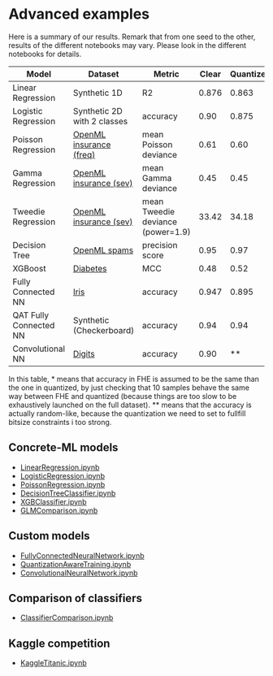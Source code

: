 # Advanced examples

Here is a summary of our results. Remark that from one seed to the other, results of the different notebooks may vary. Please look in the different notebooks for details.

| Model                  | Dataset                                                                                       | Metric                            | Clear | Quantized | FHE     |
| ---------------------- | --------------------------------------------------------------------------------------------- | --------------------------------- | ----- | --------- | ------- |
| Linear Regression      | Synthetic 1D                                                                                  | R2                                | 0.876 | 0.863     | 0.863   |
| Logistic Regression    | Synthetic 2D with 2 classes                                                                   | accuracy                          | 0.90  | 0.875     | 0.875   |
| Poisson Regression     | [OpenML insurance (freq)](https://www.openml.org/d/41214)                                     | mean Poisson deviance             | 0.61  | 0.60      | 0.60    |
| Gamma Regression       | [OpenML insurance (sev)](https://www.openml.org/d/41215)                                      | mean Gamma deviance               | 0.45  | 0.45      | 0.45    |
| Tweedie Regression     | [OpenML insurance (sev)](https://www.openml.org/d/41215)                                      | mean Tweedie deviance (power=1.9) | 33.42 | 34.18     | 34.18   |
| Decision Tree          | [OpenML spams](https://www.openml.org/d/44)                                                   | precision score                   | 0.95  | 0.97      | 0.97\*  |
| XGBoost                | [Diabetes](https://www.openml.org/d/37)                                                       | MCC                               | 0.48  | 0.52      | 0.52\*  |
| Fully Connected NN     | [Iris](https://www.openml.org/d/61)                                                           | accuracy                          | 0.947 | 0.895     | 0.895   |
| QAT Fully Connected NN | Synthetic (Checkerboard)                                                                      | accuracy                          | 0.94  | 0.94      | 0.94    |
| Convolutional NN       | [Digits](https://scikit-learn.org/stable/modules/generated/sklearn.datasets.load_digits.html) | accuracy                          | 0.90  | \*\*      | \* \*\* |

In this table, * means that accuracy in FHE is assumed to be the same than the one in quantized, by just checking that 10 samples behave the same way between FHE and quantized (because things are too slow to be exhaustively launched on the full dataset). \*\* means that the accuracy is actually random-like, because the quantization we need to set to fullfill bitsize constraints i too strong.

## **Concrete-ML** models

- [LinearRegression.ipynb](https://github.com/zama-ai/concrete-ml-internal/tree/main/docs/advanced_examples/LinearRegression.ipynb)
- [LogisticRegression.ipynb](https://github.com/zama-ai/concrete-ml-internal/tree/main/docs/advanced_examples/LogisticRegression.ipynb)
- [PoissonRegression.ipynb](https://github.com/zama-ai/concrete-ml-internal/tree/main/docs/advanced_examples/PoissonRegression.ipynb)
- [DecisionTreeClassifier.ipynb](https://github.com/zama-ai/concrete-ml-internal/tree/main/docs/advanced_examples/DecisionTreeClassifier.ipynb)
- [XGBClassifier.ipynb](https://github.com/zama-ai/concrete-ml-internal/tree/main/docs/advanced_examples/XGBClassifier.ipynb)
- [GLMComparison.ipynb](https://github.com/zama-ai/concrete-ml-internal/tree/main/docs/advanced_examples/GLMComparison.ipynb)

## Custom models

- [FullyConnectedNeuralNetwork.ipynb](https://github.com/zama-ai/concrete-ml-internal/tree/main/docs/advanced_examples/FullyConnectedNeuralNetwork.ipynb)
- [QuantizationAwareTraining.ipynb](https://github.com/zama-ai/concrete-ml-internal/tree/main/docs/advanced_examples/QuantizationAwareTraining.ipynb)
- [ConvolutionalNeuralNetwork.ipynb](https://github.com/zama-ai/concrete-ml-internal/tree/main/docs/advanced_examples/ConvolutionalNeuralNetwork.ipynb)

## Comparison of classifiers

- [ClassifierComparison.ipynb](https://github.com/zama-ai/concrete-ml-internal/tree/main/docs/advanced_examples/ClassifierComparison.ipynb)

## Kaggle competition

- [KaggleTitanic.ipynb](https://github.com/zama-ai/concrete-ml-internal/tree/main/docs/advanced_examples/KaggleTitanic.ipynb)
